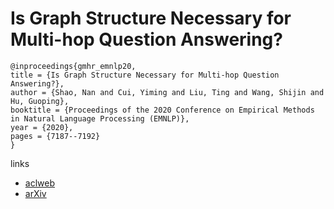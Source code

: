 # Is Graph Structure Necessary for Multi-hop Question Answering?

```
@inproceedings{gmhr_emnlp20,
title = {Is Graph Structure Necessary for Multi-hop Question Answering?},
author = {Shao, Nan and Cui, Yiming and Liu, Ting and Wang, Shijin and Hu, Guoping},
booktitle = {Proceedings of the 2020 Conference on Empirical Methods in Natural Language Processing (EMNLP)},
year = {2020},
pages = {7187--7192}
}
```

links
- [aclweb](https://www.aclweb.org/anthology/2020.emnlp-main.583/)
- [arXiv](https://arxiv.org/abs/2004.03096)
